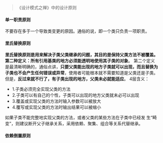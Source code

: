 > 《设计模式之禅》中的设计原则
#### 单一职责原则
不要存在多于一个导致类变更的原因。通俗的说，即一个类只负责一项职责。
#### 里氏替换原则
**里氏替换原则是用来解决子类父类继承的问题，其目的是保持父类方法不被覆盖。  
第二种定义：所有引用基类的地方必须能透明地使用其子类的对象**。 
第二个定义是最清晰明确的，通俗点讲，**只要父类能出现的地方子类就可以出现，而且替换为子类也不会产生任何错误或异常**，使用者可能根本就不需要知道是父类还是子类。
但是，**反过来就不行了，有子类出现的地方，父类未必就能适应**。
 4层含义：
 * 1.子类必须完全实现父类的方法
 * 2.子类可以有自己的个性，子类可以出现的地方父类就未必可以出现
 * 3.覆盖或实现父类的方法时输入参数可以被放大
 * 4.覆写或实现父类的方法时输出结果可以被缩小
 
 如果子类不能完整地实现父类的方法，或者父类的某些方法在子类中已经发 生“畸变”，则建议断开父子继承关系，采用依赖、聚集、组合等关系代替继承。
#### 依赖倒置原则
